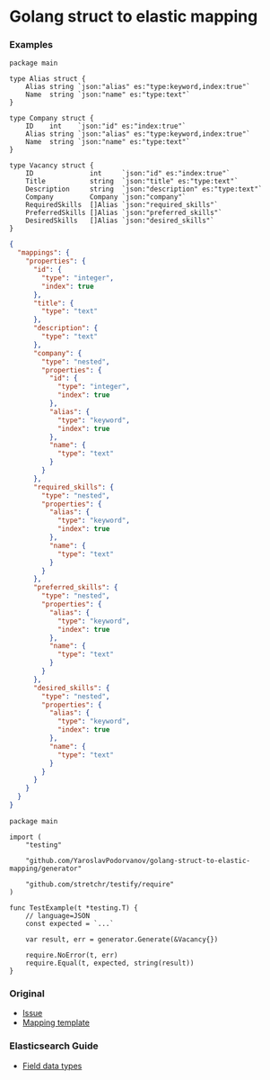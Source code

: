 # Golang struct to elastic mapping

### Examples
```golang
package main

type Alias struct {
    Alias string `json:"alias" es:"type:keyword,index:true"`
    Name  string `json:"name" es:"type:text"`
}

type Company struct {
    ID    int    `json:"id" es:"index:true"`
    Alias string `json:"alias" es:"type:keyword,index:true"`
    Name  string `json:"name" es:"type:text"`
}

type Vacancy struct {
    ID              int     `json:"id" es:"index:true"`
    Title           string  `json:"title" es:"type:text"`
    Description     string  `json:"description" es:"type:text"`
    Company         Company `json:"company"`
    RequiredSkills  []Alias `json:"required_skills"`
    PreferredSkills []Alias `json:"preferred_skills"`
    DesiredSkills   []Alias `json:"desired_skills"`
}
```
```json
{
  "mappings": {
    "properties": {
      "id": {
        "type": "integer",
        "index": true
      },
      "title": {
        "type": "text"
      },
      "description": {
        "type": "text"
      },
      "company": {
        "type": "nested",
        "properties": {
          "id": {
            "type": "integer",
            "index": true
          },
          "alias": {
            "type": "keyword",
            "index": true
          },
          "name": {
            "type": "text"
          }
        }
      },
      "required_skills": {
        "type": "nested",
        "properties": {
          "alias": {
            "type": "keyword",
            "index": true
          },
          "name": {
            "type": "text"
          }
        }
      },
      "preferred_skills": {
        "type": "nested",
        "properties": {
          "alias": {
            "type": "keyword",
            "index": true
          },
          "name": {
            "type": "text"
          }
        }
      },
      "desired_skills": {
        "type": "nested",
        "properties": {
          "alias": {
            "type": "keyword",
            "index": true
          },
          "name": {
            "type": "text"
          }
        }
      }
    }
  }
}
```
```golang
package main

import (
	"testing"

	"github.com/YaroslavPodorvanov/golang-struct-to-elastic-mapping/generator"

	"github.com/stretchr/testify/require"
)

func TestExample(t *testing.T) {
	// language=JSON
	const expected = `...`

	var result, err = generator.Generate(&Vacancy{})

	require.NoError(t, err)
	require.Equal(t, expected, string(result))
}
```

### Original
* [Issue](https://github.com/olivere/elastic/issues/694)
* [Mapping template](https://github.com/olivere/elastic/blob/29ee98974cf1984dfecf53ef772d721fb97cb0b9/recipes/mapping/mapping.go#L26)

### Elasticsearch Guide
* [Field data types](https://www.elastic.co/guide/en/elasticsearch/reference/current/mapping-types.html)
